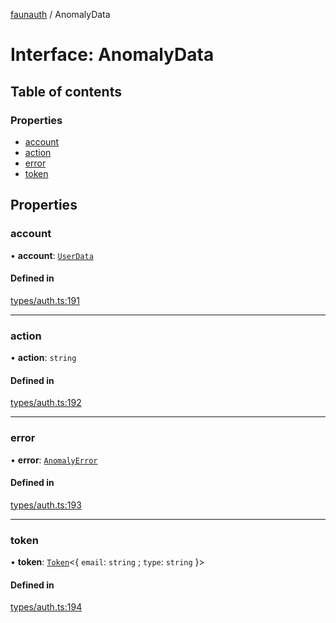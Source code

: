 [faunauth](../index.md) / AnomalyData

# Interface: AnomalyData

## Table of contents

### Properties

- [account](AnomalyData.md#account)
- [action](AnomalyData.md#action)
- [error](AnomalyData.md#error)
- [token](AnomalyData.md#token)

## Properties

### account

• **account**: [`UserData`](UserData.md)

#### Defined in

[types/auth.ts:191](https://github.com/alexnitta/faunauth/blob/d9bf6c1/src/types/auth.ts#L191)

___

### action

• **action**: `string`

#### Defined in

[types/auth.ts:192](https://github.com/alexnitta/faunauth/blob/d9bf6c1/src/types/auth.ts#L192)

___

### error

• **error**: [`AnomalyError`](AnomalyError.md)

#### Defined in

[types/auth.ts:193](https://github.com/alexnitta/faunauth/blob/d9bf6c1/src/types/auth.ts#L193)

___

### token

• **token**: [`Token`](Token.md)<{ `email`: `string` ; `type`: `string`  }\>

#### Defined in

[types/auth.ts:194](https://github.com/alexnitta/faunauth/blob/d9bf6c1/src/types/auth.ts#L194)
